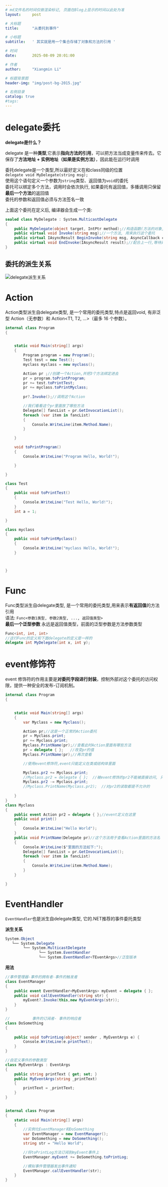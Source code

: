 ```yaml
---
# md文件名的时间仅做渲染标记, 页面在Blog上显示的时间以此处为准
layout:     post

# 大标题
title:      "从委托到事件"

# 小标题
subtitle:   ' 其实就是用一个集合存储了对象和方法的引用 '

# 时间
date:       2025-08-09 20:01:00

# 作者
author:     "Xiangmin Li"

# 标题背景图
header-img: "img/post-bg-2015.jpg"

# 右侧目录
catalog: true
#tags:
---
```

<!--------------------以下为页面正文---------------------->

# delegate委托



**delegate是什么？**

delegate 是一种**类型**,它表示**指向方法的引用**，可以把方法当成变量传来传去。它保存了**方法地址 + 实例地址（如果是实例方法）**，因此能在运行时调用

委托delegate是一个类型,所以最好定义在和class同级的位置
<br>`delegate void MyDelegate(string msg);`
<br>使用这个语句定义一个参数为`string`类型、返回值为`void`的委托
<br>委托可以绑定多个方法，调用时会依次执行, 如果委托有返回值，多播调用只保留**最后一个方法**的返回值
<br>委托的参数和返回值必须与方法签名一致

上面这个委托在定义后, 编译器会生成一个类: 
```csharp
sealed class MyDelegate : System.MulticastDelegate
{
    public MyDelegate(object target, IntPtr method);//构造函数(方法的对象, 方法的内存地址)
    public virtual void Invoke(string msg);//一个方法, 用来执行这个委托
    public virtual IAsyncResult BeginInvoke(string msg, AsyncCallback callback, object @object);//同上, 只不过是异步执行
    public virtual void EndInvoke(IAsyncResult result);//配合上一行,等待异步执行完成并获取返回值
}

```

## 委托的派生关系
![delegate派生关系](/img/委托与事件/delegate派生关系.png)
# Action



Action类型派生自delegate类型, 是一个常用的委托类型,特点是返回void, 有非泛型 Action（无参数）和 Action<T1, T2, ...>（最多 16 个参数）。
```csharp
internal class Program
{


    static void Main(string[] args)
    {
        Program program = new Program();
        Test test = new Test();
        myclass myclass = new myclass();

        Action pr ;//创建一个Action,并把3个方法绑定进去
        pr = program.toPrintProgram;
        pr += test.toPrintTest;
        pr += myclass.toPrintMyclass;
        
        pr?.Invoke();//调用这个Action

        //我们看看这个pr里面放了哪些方法
        Delegate[] fancList = pr.GetInvocationList();
        foreach (var item in fancList)
        {
            Console.WriteLine(item.Method.Name);
        }

    }

    void toPrintProgram()
    {
        Console.WriteLine("Program Hello, World!");

    }

}

class Test
{
    public void toPrintTest()
    {
        Console.WriteLine("Test Hello, World!");
    }
    int a = 1;

}

class myclass
{
    public void toPrintMyclass()
    {
        Console.WriteLine("myclass Hello, World!");
    }



}
```
# Func

Func类型派生自delegate类型, 是一个常用的委托类型,用来表示**有返回值**的方法引用
<br>语法: `Func<参数1类型, 参数2类型, ..., 返回值类型>`
<br>**最后一个泛型参数** 永远是返回值类型，前面的泛型参数是方法参数类型
```csharp
Func<int, int, int>
//这行Func的定义和下面delegate的定义是一样的
delegate int MyDelegate(int x, int y);
```


# event修饰符
event 修饰符的作用主要是**对委托字段进行封装**，控制外部对这个委托的访问权限，提供一种安全的发布-订阅机制。
```csharp
internal class Program
{


    static void Main(string[] args)
    {
        var Myclass = new Myclass();

        Action pr;//这是一个正常的Action委托
        pr = Myclass.print;
        pr += Myclass.print;
        Myclass.PrintName(pr);//查看此时Action里面有哪些方法
        pr = delegate { };   //改变pr的值
        Myclass.PrintName(pr);//再次查看

        //使用event修饰符,event只能定义在类或结构体里面

        Myclass.pr2 += Myclass.print;
        //Myclass.pr2 = delegate { };  //被event修饰的pr2不能被直接访问, 只能通过+=或-=操作
        Myclass.pr2 -= Myclass.print;
        //Myclass.PrintName(Myclass.pr2);  //对pr2的读取都是不允许的
        
    }
}
class Myclass
{
    public event Action pr2 = delegate { };//event定义在这里
    public void print()
    {
        Console.WriteLine("Hello World");
    }
    public void PrintName(Delegate pr)//这个方法用于查看Action里面的方法名
    {
        Console.WriteLine($"里面的方法如下:");
        Delegate[] fancList = pr.GetInvocationList();
        foreach (var item in fancList)
        {
            Console.WriteLine(item.Method.Name);
        }
    }

}
```
# EventHandler

`EventHandler`也是派生自delegate类型, 它的.NET推荐的事件委托类型

**派生关系**
```csharp
System.Object
   └── System.Delegate
        └── System.MulticastDelegate
               └── System.EventHandler
               └── System.EventHandler<TEventArgs>//泛型版本
```
**用法**
```csharp
//事件管理器-事件的拥有者-事件的触发者
class EventManager
{
    public event EventHandler<MyEventArgs> myEvent = delegate { };
    public void callEventHandler(string str) {
        myEvent?.Invoke(this,new MyEventArgs(str));
    }
}

//          事件的订阅者- 事件的响应者
class DoSomething
{
    
    public void toPrintLog(object? sender , MyEventArgs e) {
        Console.WriteLine(e.printText);
    }
}

//自定义事件的参数类型
class MyEventArgs : EventArgs
{
    public string printText { get; set; }
    public MyEventArgs(string _printText)
    {
        printText = _printText;
    }
}


internal class Program
{
    static void Main(string[] args)
    {
        //实例化EventManager和DoSomething
        var EventManager = new EventManager();
        var DoSomething = new DoSomething();
        string str = "Hello World";

        //将toPrintLog方法订阅到myEvent事件上
        EventManager.myEvent += DoSomething.toPrintLog;

        //模拟事件管理器发出事件通知
        EventManager.callEventHandler(str);
    }
}

```